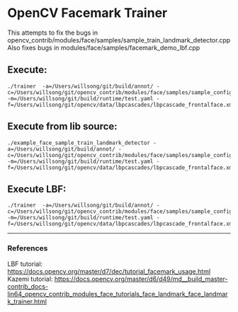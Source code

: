 # OpenCV Facemark Trainer

This attempts to fix the bugs in opencv_contrib/modules/face/samples/sample_train_landmark_detector.cpp
Also fixes bugs in modules/face/samples/facemark_demo_lbf.cpp

## Execute:
```
./trainer  -a=/Users/willsong/git/build/annot/ -c=/Users/willsong/git/opencv_contrib/modules/face/samples/sample_config_file.xml -m=/Users/willsong/git/build/runtime/test.yaml -f=/Users/willsong/git/opencv/data/lbpcascades/lbpcascade_frontalface.xml
```

## Execute from lib source:

```
./example_face_sample_train_landmark_detector -a=/Users/willsong/git/build/annot/ -c=/Users/willsong/git/opencv_contrib/modules/face/samples/sample_config_file.xml -m=/Users/willsong/git/build/runtime/test.yaml -f=/Users/willsong/git/opencv/data/lbpcascades/lbpcascade_frontalface.xml
```

## Execute LBF:
```
./trainer  -a=/Users/willsong/git/build/annot/ -c=/Users/willsong/git/opencv_contrib/modules/face/samples/sample_config_file.xml -m=/Users/willsong/git/build/runtime/test.yaml -f=/Users/willsong/git/opencv/data/lbpcascades/lbpcascade_frontalface.xml
```
---
### References
LBF tutorial: https://docs.opencv.org/master/d7/dec/tutorial_facemark_usage.html
Kazemi tutorial: https://docs.opencv.org/master/d6/d49/md__build_master-contrib_docs-lin64_opencv_contrib_modules_face_tutorials_face_landmark_face_landmark_trainer.html
